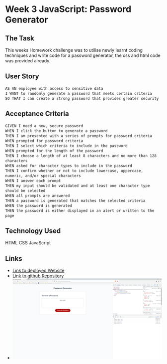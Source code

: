 # Week 3 JavaScript: Password Generator

## The Task

This weeks Homework challenge was to utilise newly learnt coding techniques and write code for a password generator, the css and html code was provided already.

## User Story

```
AS AN employee with access to sensitive data
I WANT to randomly generate a password that meets certain criteria
SO THAT I can create a strong password that provides greater security
```

## Acceptance Criteria

```
GIVEN I need a new, secure password
WHEN I click the button to generate a password
THEN I am presented with a series of prompts for password criteria
WHEN prompted for password criteria
THEN I select which criteria to include in the password
WHEN prompted for the length of the password
THEN I choose a length of at least 8 characters and no more than 128 characters
WHEN asked for character types to include in the password
THEN I confirm whether or not to include lowercase, uppercase, numeric, and/or special characters
WHEN I answer each prompt
THEN my input should be validated and at least one character type should be selected
WHEN all prompts are answered
THEN a password is generated that matches the selected criteria
WHEN the password is generated
THEN the password is either displayed in an alert or written to the page
```

## Technology Used
HTML
CSS
JavaScript



## Links
* [Link to deployed Website]()
* [Link to github Repository](https://github.com/JRoberts94/week3-PasswordGenerator)
* ![Screenshot](./PasswordGenerator-screenshot.png)